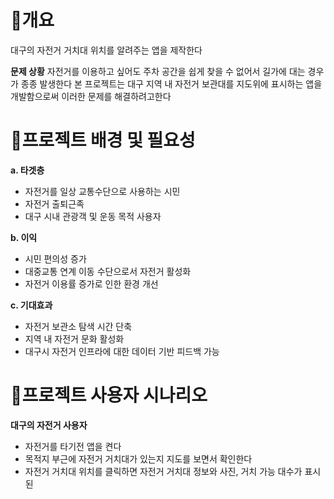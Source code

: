 # 📌개요
대구의 자전거 거치대 위치를 알려주는 앱을 제작한다

**문제 상황**
자전거를 이용하고 싶어도 주차 공간을 쉽게 찾을 수 없어서 길가에 대는 경우가 종종 발생한다 본 프로젝트는 대구 지역 내 자전거 보관대를 지도위에 표시하는 앱을 개발함으로써 이러한 문제를 해결하려고한다 


# 📌프로젝트 배경 및 필요성
**a. 타겟층**
+ 자전거를 일상 교통수단으로 사용하는 시민
+ 자전거 출퇴근족
+ 대구 시내 관광객 및 운동 목적 사용자

**b. 이익**
+ 시민 편의성 증가
+ 대중교통 연계 이동 수단으로서 자전거 활성화
+ 자전거 이용률 증가로 인한 환경 개선

**c. 기대효과**
+ 자전거 보관소 탐색 시간 단축
+ 지역 내 자전거 문화 활성화
+ 대구시 자전거 인프라에 대한 데이터 기반 피드백 가능



# 📌프로젝트 사용자 시나리오
**대구의 자전거 사용자**
+ 자전거를 타기전 앱을 켠다
+ 목적지 부근에 자전거 거치대가 있는지 지도를 보면서 확인한다
+ 자전거 거치대 위치를 클릭하면 자전거 거치대 정보와 사진, 거치 가능 대수가 표시된
